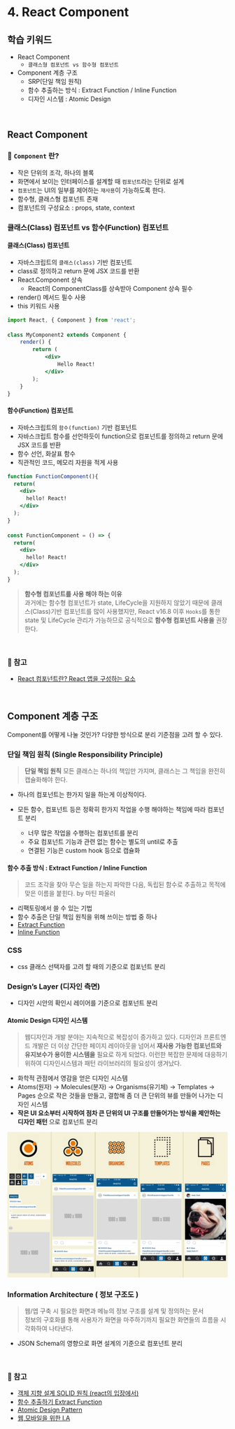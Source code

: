 # 4. React Component

## 학습 키워드

- React Component
  - `클래스형 컴포넌트 vs 함수형 컴포넌트`
- Component 계층 구조
  - SRP(단일 책임 원칙)
  - 함수 추출하는 방식 : Extract Function / Inline Function
  - 디자인 시스템 : Atomic Design

<br/>

## React Component

### 📖 `Component` 란?

- 작은 단위의 조각, 하나의 블록
- 화면에서 보이는 인터페이스를 설계할 때 `컴포넌트`라는 단위로 설계
- `컴포넌트`는 UI의 일부를 제어하는 `재사용`이 가능하도록 한다.
- 함수형, 클래스형 컴포넌트 존재
- 컴포넌트의 구성요소 : props, state, context

### 클래스(Class) 컴포넌트 vs 함수(Function) 컴포넌트

#### 클래스(Class) 컴포넌트

- 자바스크립트의 `클래스(class)` 기반 컴포넌트
- class로 정의하고 return 문에 JSX 코드를 반환
- React.Component 상속
  - React의 ComponentClass를 상속받아 Component 상속 필수
- render() 메서드 필수 사용
- this 키워드 사용

```jsx
import React, { Component } from 'react'; 

class MyComponent2 extends Component {
    render() {
        return (
            <div>
                Hello React!
            </div>
        );
    }
}
```

#### 함수(Function) 컴포넌트

- 자바스크립트의 `함수(function)` 기반 컴포넌트
- 자바스크립트 함수를 선언하듯이 function으로 컴포넌트를 정의하고 return 문에 JSX 코드를 반환
- 함수 선언, 화살표 함수
- 직관적인 코드, 메모리 자원을 적게 사용

```jsx
function FunctionComponent(){
  return(
    <div>
      hello! React! 
    </div>
  );
}

const FunctionComponent = () => {
  return(
    <div>
      hello! React! 
    </div>
  );
}
```

> __함수형 컴포넌트를 사용 해야 하는 이유__  
과거에는 함수형 컴포넌트가 state, LifeCycle을 지원하지 않았기 때문에 클래스(Class)기반 컴포넌트를 많이 사용했지만, React v16.8 이후 `Hooks`를 통한 state 및 LifeCycle 관리가 가능하므로 공식적으로 __함수형 컴포넌트 사용을__ 권장한다.  

<br/>

### 🔗 참고

- [React 컴포넌트란? React 앱을 구성하는 요소](https://life-with-coding.tistory.com/508)

<br/>

## Component 계층 구조

Component를 어떻게 나눌 것인가? 다양한 방식으로 분리 기준점을 고려 할 수 있다.

### 단일 책임 원칙 (Single Responsibility Principle)

  > __단일 책임 원칙__
  모든 클래스는 하나의 책임만 가지며, 클래스는 그 책임을 완전히 캡슐화해야 한다.

- 하나의 컴포넌트는 한가지 일을 하는게 이상적이다.
- 모든 함수, 컴포넌트 등은 정확히 한가지 작업을 수행 해야하는 책임에 따라 컴포넌트 분리

  - 너무 많은 작업을 수행하는 컴포넌트를 분리
  - 주요 컴포넌트 기능과 관련 없는 함수는 별도의 until로 추출
  - 연결된 기능은 custom hook 등으로 캡슐화

#### 함수 추출 방식 : Extract Function / Inline Function

> 코드 조각을 찾아 무슨 일을 하는지 파악한 다음, 독립된 함수로 추출하고 목적에 맞은 이름을 붙힌다. by 마틴 파울러

- 리팩토링에서 쓸 수 있는 기법
- 함수 추출은 단일 책임 원칙을 위해 쓰이는 방법 중 하나
- [Extract Function](https://refactoring.com/catalog/extractFunction.html)
- [Inline Function](https://refactoring.com/catalog/inlineFunction.html)  

### CSS

- css 클래스 선택자를 고려 할 때의 기준으로 컴포넌트 분리

### Design’s Layer (디자인 측면)

- 디자인 시안의 확인시 레이어를 기준으로 컴포넌트 분리

#### Atomic Design 디자인 시스템

  > 웹디자인과 개발 분야는 지속적으로 복잡성이 증가하고 있다. 디자인과 프론트엔드 개발은 더 이상 간단한 페이지 레이아웃을 넘어서
  __재사용 가능한 컴포넌트와 유지보수가 용이한 시스템을__ 필요로 하게 되었다. 이런한 복잡한 문제에 대응하기 위하여 디자인시스템과 패턴 라이브러리의 필요성이 생겨났다.

- 화학적 관점에서 영감을 얻은 디자인 시스템
- Atoms(원자) -> Molecules(분자) -> Organisms(유기체) -> Templates -> Pages 순으로 작은 것들을 만들고,
   결합해 좀 더 큰 단위의 뷰를 만들어 나가는 디자인 시스템
- __작은 UI 요소부터 시작하여 점차 큰 단위의 UI 구조를 만들어가는 방식을 제안하는 디자인 패턴__ 으로 컴포넌트 분리

![Atomic Design Pattern](./image/atomic_design.png)

### Information Architecture ( 정보 구조도 )

> 웹/엡 구축 시 필요한 화면과 메뉴의 정보 구조를 설계 및 정의하는 문서 <br/> 정보의 구호화를 통해 사용자가 화면을 마주하기까지 필요한 화면들의 흐름을 시각화하여 나타낸다.

- JSON Schema의 영향으로 화면 설계의 기준으로 컴포넌트 분리

<br/>

### 🔗 참고

- [객체 지향 설계 SOLID 원칙 (react의 입장에서)](https://velog.io/@jiwonyyy/객체-지향-설계-SOLID-원칙-react의-입장에서)
- [함수 추출하기 Extract Function](https://velog.io/@phjppo0918/함수-추출하기-Extract-Function)
- [Atomic Design Pattern](https://velog.io/@seul06/AtomicDesignPattern)
- [웹,모바일을 위한 I.A](https://plavement.tistory.com/27)
